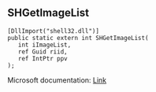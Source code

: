 ## SHGetImageList

```
[DllImport("shell32.dll")]
public static extern int SHGetImageList(
   int iImageList,
   ref Guid riid,
   ref IntPtr ppv
);
```

Microsoft documentation: [Link](https://learn.microsoft.com/en-us/windows/win32/api/shellapi/nf-shellapi-shgetimagelist)
